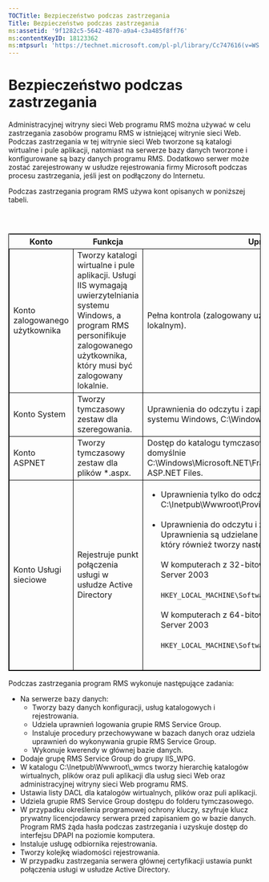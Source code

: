 ```yaml
---
TOCTitle: Bezpieczeństwo podczas zastrzegania
Title: Bezpieczeństwo podczas zastrzegania
ms:assetid: '9f1282c5-5642-4870-a9a4-c3a485f8ff76'
ms:contentKeyID: 18123362
ms:mtpsurl: 'https://technet.microsoft.com/pl-pl/library/Cc747616(v=WS.10)'
---
```


Bezpieczeństwo podczas zastrzegania
===================================

Administracyjnej witryny sieci Web programu RMS można używać w celu zastrzegania zasobów programu RMS w istniejącej witrynie sieci Web. Podczas zastrzegania w tej witrynie sieci Web tworzone są katalogi wirtualne i pule aplikacji, natomiast na serwerze bazy danych tworzone i konfigurowane są bazy danych programu RMS. Dodatkowo serwer może zostać zarejestrowany w usłudze rejestrowania firmy Microsoft podczas procesu zastrzegania, jeśli jest on podłączony do Internetu.

Podczas zastrzegania program RMS używa kont opisanych w poniższej tabeli.

###  

 
<table style="border:1px solid black;">
<colgroup>
<col width="33%" />
<col width="33%" />
<col width="33%" />
</colgroup>
<thead>
<tr class="header">
<th>Konto</th>
<th>Funkcja</th>
<th>Uprawnienia</th>
</tr>
</thead>
<tbody>
<tr class="odd">
<td style="border:1px solid black;">Konto zalogowanego użytkownika</td>
<td style="border:1px solid black;">Tworzy katalogi wirtualne i pule aplikacji. Usługi IIS wymagają uwierzytelniania systemu Windows, a program RMS personifikuje zalogowanego użytkownika, który musi być zalogowany lokalnie.</td>
<td style="border:1px solid black;">Pełna kontrola (zalogowany użytkownik musi być administratorem lokalnym).</td>
</tr>
<tr class="even">
<td style="border:1px solid black;">Konto System</td>
<td style="border:1px solid black;">Tworzy tymczasowy zestaw dla szeregowania.</td>
<td style="border:1px solid black;">Uprawnienia do odczytu i zapisu w folderze tymczasowym systemu Windows, C:\Windows\Temp.</td>
</tr>
<tr class="odd">
<td style="border:1px solid black;">Konto ASPNET</td>
<td style="border:1px solid black;">Tworzy tymczasowy zestaw dla plików *.aspx.</td>
<td style="border:1px solid black;">Dostęp do katalogu tymczasowej pamięci podręcznej zestawu, domyślnie C:\Windows\Microsoft.NET\Framework\v1.1.4322\Temporary ASP.NET Files.</td>
</tr>
<tr class="even">
<td style="border:1px solid black;">Konto Usługi sieciowe</td>
<td style="border:1px solid black;">Rejestruje punkt połączenia usługi w usłudze Active Directory</td>
<td style="border:1px solid black;"><ul>
<li>Uprawnienia tylko do odczytu w witrynie zastrzegania (zwykle C:\Inetpub\Wwwroot\Provisioning).<br />
<br />
</li>
<li>Uprawnienia do odczytu i zapisu dla klucza rejestru <strong>DRMS</strong>. Uprawnienia są udzielane przez Instalatora programu RMS, który również tworzy następujący klucz rejestru.<br />
<br />
W komputerach z 32-bitową wersją systemu Windows Server 2003<br />
<br />
<code>HKEY_LOCAL_MACHINE\Software\Microsoft\DRMS\1.0</code><br />
<br />
W komputerach z 64-bitową wersją systemu Windows Server 2003<br />
<br />
<code>HKEY_LOCAL_MACHINE\Software\WOW6432Node\Microsoft\DRMS\1.0</code><br />
<br />
</li>
</ul></td>
</tr>
</tbody>
</table>
 

Podczas zastrzegania program RMS wykonuje następujące zadania:

-   Na serwerze bazy danych:
    -   Tworzy bazy danych konfiguracji, usług katalogowych i rejestrowania.
    -   Udziela uprawnień logowania grupie RMS Service Group.
    -   Instaluje procedury przechowywane w bazach danych oraz udziela uprawnień do wykonywania grupie RMS Service Group.
    -   Wykonuje kwerendy w głównej bazie danych.
-   Dodaje grupę RMS Service Group do grupy IIS\_WPG.
-   W katalogu C:\\Inetpub\\Wwwroot\\\_wmcs tworzy hierarchię katalogów wirtualnych, plików oraz puli aplikacji dla usług sieci Web oraz administracyjnej witryny sieci Web programu RMS.
-   Ustawia listy DACL dla katalogów wirtualnych, plików oraz puli aplikacji.
-   Udziela grupie RMS Service Group dostępu do folderu tymczasowego.
-   W przypadku określenia programowej ochrony kluczy, szyfruje klucz prywatny licencjodawcy serwera przed zapisaniem go w bazie danych. Program RMS żąda hasła podczas zastrzegania i uzyskuje dostęp do interfejsu DPAPI na poziomie komputera.
-   Instaluje usługę odbiornika rejestrowania.
-   Tworzy kolejkę wiadomości rejestrowania.
-   W przypadku zastrzegania serwera głównej certyfikacji ustawia punkt połączenia usługi w usłudze Active Directory.
